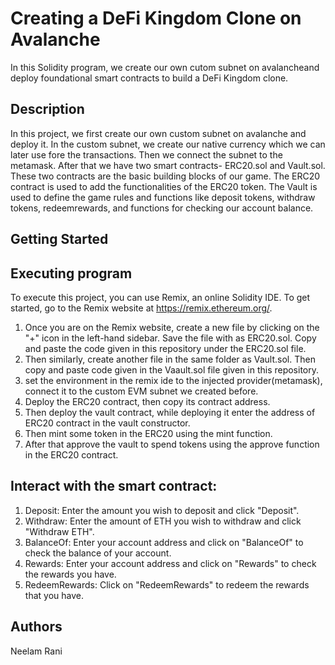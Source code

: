 #  Creating a DeFi Kingdom Clone on Avalanche
In this Solidity program,  we create our own cutom subnet on avalancheand deploy foundational smart contracts to build a DeFi Kingdom clone. 

## Description

In this project, we first create our own custom subnet on avalanche and deploy it. In the custom subnet, we create our native currency which we can later use fore the transactions. Then we connect the subnet to the metamask.
After that we have two smart contracts- ERC20.sol and Vault.sol. These two contracts are the basic building blocks of our game. The ERC20 contract is used to add the functionalities of the ERC20 token. The Vault is used to define the game rules and functions like deposit tokens, withdraw tokens, redeemrewards, and functions for checking our account balance.

## Getting Started

## Executing program

To execute this project, you can use Remix, an online Solidity IDE. To get started, go to the Remix website at https://remix.ethereum.org/.

1. Once you are on the Remix website, create a new file by clicking on the "+" icon in the left-hand sidebar. Save the file with as ERC20.sol. Copy and paste the code given in this repository under the ERC20.sol file.
2. Then similarly, create another file in the same folder as Vault.sol. Then copy and paste  code given in the Vaault.sol file given in this repository.
3. set the environment in the remix ide to the injected provider(metamask), connect it to the custom EVM subnet we created before.
4. Deploy the ERC20 contract, then copy its contract address.
5. Then deploy the vault contract, while deploying it enter the address of ERC20 contract in the vault constructor.
6. Then mint some token in the ERC20 using the mint function.
7. After that approve the vault to spend tokens using the approve function in the ERC20 contract.

## Interact with the smart contract:

1. Deposit: Enter the amount you wish to deposit and click "Deposit".
2. Withdraw: Enter the amount of ETH you wish to withdraw and click "Withdraw ETH".
3. BalanceOf: Enter your account address and click on "BalanceOf" to check the balance of your account.
4. Rewards: Enter your account address and click on "Rewards" to check the rewards you have.
5. RedeemRewards: Click on "RedeemRewards" to redeem the rewards that you have.


## Authors

Neelam Rani
